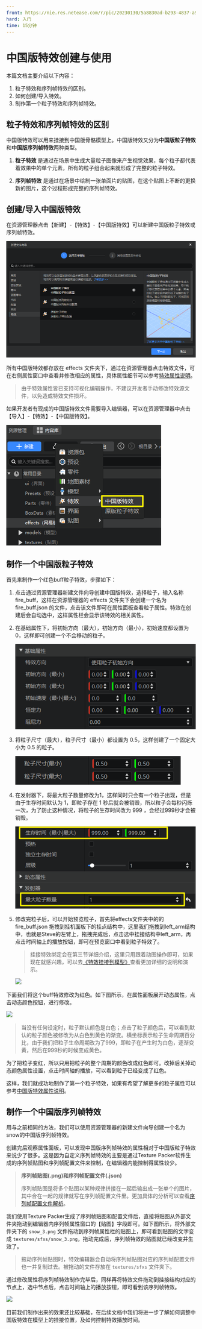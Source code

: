 ```yaml
---
front: https://nie.res.netease.com/r/pic/20230130/5a8830ad-b293-4837-a9a4-c06fe531a8c3.png
hard: 入门
time: 15分钟
---
```


# 中国版特效创建与使用

本篇文档主要介绍以下内容：

1. 粒子特效和序列帧特效的区别。
2. 如何创建/导入特效。
3. 制作第一个粒子特效和序列帧特效。

## 粒子特效和序列帧特效的区别

中国版特效可以用来挂接到中国版骨骼模型上。中国版特效又分为**中国版粒子特效**和**中国版序列帧特效**两种类型。

1. **粒子特效** 是通过在场景中生成大量粒子图像来产生视觉效果，每个粒子都代表着效果中的单个元素，所有的粒子组合起来就形成了完整的粒子特效。

2. **序列帧特效** 是通过在场景中绘制一张单面片的贴图，在这个贴图上不断的更换新的图片，这个过程形成完整的序列帧特效。

## 创建/导入中国版特效

在资源管理器点击【新建】-【特效】-【中国版特效】可以新建中国版粒子特效或序列帧特效。

![](./picture/A19.png)

所有中国版特效都存放在 effects 文件夹下，通过在资源管理器点击特效文件，可在右侧属性窗口中查看并修改相应的属性，具体属性细节可以参考[特效属性说明](./70-中国版特效属性详细说明.md)。

> 由于特效属性皆已支持可视化编辑操作，不建议开发者手动修改特效源文件，以免造成特效文件损坏。

如果开发者有现成的中国版特效文件需要导入编辑器，可以在资源管理器中点击【导入】-【特效】-【中国版特效】。

![](./picture/A20.png)

## 制作一个中国版粒子特效

首先来制作一个红色buff粒子特效，步骤如下：

1. 点击通过资源管理器新建文件向导创建中国版特效，选择粒子，输入名称fire_buff，这样在资源管理器的 effects 文件夹下会创建一个名为 fire_buff.json 的文件，点击该文件即可在属性面板查看粒子属性。特效在创建后会自动选中，这样属性栏会显示该特效的相关属性。

2. 在基础属性下，将初始方向（最大），初始方向（最小），初始速度都设置为 0，这样即可创建一个不会移动的粒子。

    ![](./picture/A21.png)

3. 将粒子尺寸（最大），粒子尺寸（最小）都设置为 0.5，这样创建了一个固定大小为 0.5 的粒子。

    ![](./picture/A22.png)

4. 在发射器下，将最大粒子数量修改为1，这样同时只会有一个粒子出现，但是由于生存时间默认为 1，即粒子存在 1 秒后就会被销毁，所以粒子会每秒闪烁一次，为了防止这种情况，将粒子的生存时间改为 999 ，会经过999秒才会被销毁。

    ![](./picture/A23.png)

5. 修改完粒子后，可以开始预览粒子，首先将effects文件夹中的的 fire_buff.json 拖拽到挂机面板下的挂点结构中，这里我们拖拽到left_arm结构中，也就是Steve的左臂上，拖拽完成后，点击选中挂接结构中left_arm，再点击时间轴上的播放按钮，即可在预览窗口中看到粒子特效了。

    > 挂接特效绑定会在第三节详细介绍，这里只用跟着动图操作即可，如果现在就感兴趣，可以去[《特效挂接到模型》](./40-特效挂接到模型.md)查看更加详细的说明和演示。

    ![](./picture/B1.gif)

下面我们将这个buff特效修改为红色。如下图所示，在属性面板展开动态属性，点击动态颜色按钮，进行修改。

![](./picture/B2.gif)

> 当没有任何设定时，粒子默认颜色是白色；点击了粒子颜色后，可以看到默认的粒子颜色被修改为从白色到黄色的渐变。横坐标表示粒子生命周期百分比，由于我们把粒子生命周期改为了999，即粒子在产生时为白色，逐渐变黄，然后在999秒的时候变成黄色。

为了把粒子变红，所以只用把粒子的整个周期的颜色改成红色即可。改掉后关掉动态颜色属性设置，点击时间轴的播放，可以看到粒子已经变成了红色。

这样，我们就成功地制作了第一个粒子特效，如果有希望了解更多的粒子属性可以参考[中国版特效属性说明](./70-中国版特效属性详细说明.md)。

## 制作一个中国版序列帧特效

用与之前相同的方法，我们可以使用资源管理器的新建文件向导创建一个名为snow的中国版序列帧特效。

创建完后观察属性面板，可以发现中国版序列帧特效的属性相对于中国版粒子特效来说少了很多。这是因为自定义序列帧特效的主要是通过Texture Packer软件生成的序列帧贴图和序列帧配置文件来控制，在编辑器内能控制得属性较少。

> **序列帧贴图(.png)和序列帧配置文件(.json)**
>
> 序列帧贴图是将多个贴图以某种规律拼接在一起后输出成一张单个的图片，其中合在一起的规律就写在序列帧配置文件里。更加具体的分析可以查看[序列帧配置文件解析](./90-中国版序列帧配置文件解析.md)。

我们使用Texture Packer生成了序列帧贴图和配置文件后，直接将贴图从外部文件夹拖动到编辑器内序列帧属性窗口的【贴图】字段即可。如下图所示，将外部文件夹下的 `snow_3.png` 文件拖动到序列帧属性栏的贴图上，即可看到贴图的文字变成 `textures/sfxs/snow_3.png`，拖动完成后，序列帧特效的贴图就已经改变并生效了。

> 拖动序列帧贴图时，特效编辑器会自动将序列帧贴图对应的序列帧配置文件也一并复制过去。被拖动的文件存放在 `textures/sfxs` 文件夹下。

通过修改属性将序列帧特效制作完毕后，同样再将特效文件拖动到挂接结构对应的节点上，选中节点后，点击时间轴上的播放按钮，即可看到该序列帧特效。

![](./picture/B3.gif)

目前我们制作出来的效果还比较基础，在后续文档中我们将进一步了解如何调整中国版特效在模型上的挂接位置，及如何控制特效播放时间。
